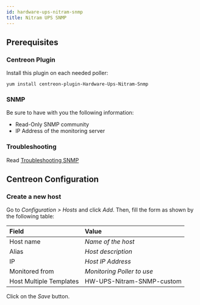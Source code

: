 ```yaml
---
id: hardware-ups-nitram-snmp
title: Nitram UPS SNMP
---
```


## Prerequisites

### Centreon Plugin

Install this plugin on each needed poller:

``` shell
yum install centreon-plugin-Hardware-Ups-Nitram-Snmp
```

### SNMP

Be sure to have with you the following information:

  - Read-Only SNMP community
  - IP Address of the monitoring server

### Troubleshooting

Read [Troubleshooting
SNMP](../tutorials/troubleshooting-plugins.md/#troubleshooting-snmp)

## Centreon Configuration

### Create a new host

Go to *Configuration \> Hosts* and click *Add*. Then, fill the form as shown by
the following table:

| Field                   | Value                      |
| :---------------------- | :------------------------- |
| Host name               | *Name of the host*         |
| Alias                   | *Host description*         |
| IP                      | *Host IP Address*          |
| Monitored from          | *Monitoring Poller to use* |
| Host Multiple Templates | HW-UPS-Nitram-SNMP-custom  |

Click on the *Save* button.
